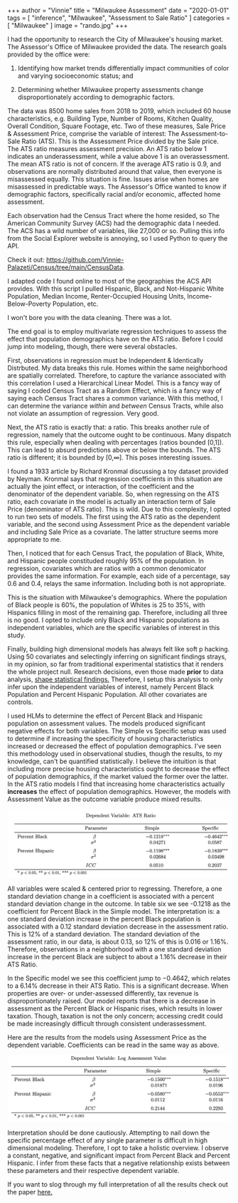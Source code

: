 +++
author = "Vinnie"
title = "Milwaukee Assessment"
date = "2020-01-01"
tags = [
    "inference",
    "Milwaukee",
    "Assessment to Sale Ratio"
]
categories = [
    "Milwaukee"
]
image = "rando.jpg"
+++

I had the opportunity to research the City of Milwaukee's housing market. The Assessor's Office of Milwaukee provided the data. The research goals provided by the office were:

1. Identifying how market trends differentially impact communities of color and varying
socioeconomic status; and

2. Determining whether Milwaukee property assessments change disproportionately
according to demographic factors.

The data was 8500 home sales from 2018 to 2019, which included 60 house characteristics, e.g. Building Type, Number of Rooms, Kitchen Quality, Overall Condition, Square Footage, etc. Two of these measures, Sale Price & Assessment Price, comprise the variable of interest: The Assessment-to-Sale Ratio (ATS). This is the Assessment Price divided by the Sale price. The ATS ratio measures assessment precision. An ATS ratio below 1 indicates an underassessment, while a value above 1 is an overassessment. The mean ATS ratio is not of concern. If the average ATS ratio is 0.9, and observations are normally distributed around that value, then everyone is misassessed equally. This situation is fine. Issues arise when homes are misassessed in predictable ways. The Assessor's Office wanted to know if demographic factors, specifically racial and/or economic, affected home assessment. 

Each observation had the Census Tract where the home resided, so The American Community Survey (ACS) had the demographic data I needed. The ACS has a wild number of variables, like 27,000 or so. Pulling this info from the Social Explorer website is annoying, so I used Python to query the API. 

Check it out: https://github.com/Vinnie-Palazeti/Census/tree/main/CensusData. 

I adapted code I found online to most of the geographies the ACS API provides. With this script I pulled Hispanic, Black, and Not-Hispanic White Population, Median Income, Renter-Occupied Housing Units, Income-Below-Poverty Population, etc.

I won't bore you with the data cleaning. There was a lot.

The end goal is to employ multivariate regression techniques to assess the effect that population demographics have on the ATS ratio. Before I could jump into modeling, though, there were several obstacles. 

First, observations in regression must be Independent & Identically Distrbuted. My data breaks this rule. Homes within the same neighborhood are spatially correlated. Therefore, to capture the variance associated with this correlation I used a Hierarchical Linear Model. This is a fancy way of saying I coded Census Tract as a Random Effect, which is a fancy way of saying each Census Tract shares a common variance. With this method, I can determine the variance *within* and *between* Census Tracts, while also not violate an assumption of regression. Very good.

Next, the ATS ratio is exactly that: a ratio. This breaks another rule of regression, namely that the outcome ought to be continuous. Many dispatch this rule, especially when dealing with percentages (ratios bounded [0,1]). This can lead to absurd predictions above or below the bounds. The ATS ratio is different; it is bounded by [0,∞]. This poses interesting issues. 

I found a 1933 article by Richard Kronmal discussing a toy dataset provided by Neyman. Kronmal says that regression coefficients in this situation are actually the joint effect, or interaction, of the coefficient and the denominator of the dependent variable. So, when regressing on the ATS ratio, each covariate in the model is actually an interaction term of Sale Price (denominator of ATS ratio). This is wild. Due to this complexity, I opted to run two sets of models. The first using the ATS ratio as the dependent variable, and the second using Assessment Price as the dependent variable and including Sale Price as a covariate. The latter structure seems more appropriate to me.

Then, I noticed that for each Census Tract, the population of Black, White, and Hispanic people constituded roughly 95% of the population. In regression, covariates which are ratios with a common denomicator provides the same information. For example, each side of a percentage, say 0.6 and 0.4, relays the same information. Including both is not appropriate. 

This is the situation with Milwaukee's demographics. Where the population of Black people is 60%, the population of Whites is 25 to 35%, with Hispanics filling in most of the remaining gap. Therefore, including all three is no good. I opted to include only Black and Hispanic populations as independent variables, which are the specific variables of interest in this study.

Finally, building high dimensional models has always felt like soft p hacking. Using 50 covariates and selectingly inferring on significant findings strays, in my opinion, so far from traditional experimental statistics that it renders the whole project null. Research decisions, even those made **prior** to data analysis, [shape statistical findings.](https://citeseerx.ist.psu.edu/viewdoc/download?doi=10.1.1.694.7217&rep=rep1&type=pdf) Therefore, I setup this analysis to only infer upon the independent variables of interest, namely Percent Black Population and Percent Hispanic Population. All other covariates are controls.

I used HLMs to determine the effect of Percent Black and Hispanic population on assessment values. The models produced significant negative effects for both variables. The Simple vs Specific setup was used to determine if increasing the specificity of housing characteristics increased or decreased the effect of population demographics. I've seen this methodology used in observational studies, though the results, to my knowledge, can't be quantified statistically. I believe the intuition is that including more precise housing characteristics ought to decrease the effect of population demographics, if the market valued the former over the latter. In the ATS ratio models I find that increasing home characteristics actually **increases** the effect of population demographics. However, the models with Assessment Value as the outcome variable produce mixed results. 

![ATS Ratio Model](ATS_Ratio.jpg)

All variables were scaled & centered prior to regressing. Therefore, a one standard deviation change in a coefficient is associated with a percent standard deviation change in the outcome. In table six we see -0.1218 as the coefficient for Percent Black in the Simple model. The interpretation is: a one standard deviation increase in the percent Black population is associated with a 0.12 standard deviation decrease in the assessment ratio. This is 12% of a standard deviation. The standard deviation of the assessment ratio, in our data, is about 0.13, so 12% of this is 0.016 or 1.16%. Therefore, observations in a neighborhood with a one standard deviation increase in the percent Black are subject to about a 1.16% decrease in their ATS Ratio.

In the Specific model we see this coefficient jump to −0.4642, which relates to a 6.14% decrease in their ATS Ratio. This is a significant decrease. When properties are over- or under-assessed differently, tax revenue is disproportionately raised. Our model reports that there is a decrease in assessment as the Percent Black or Hispanic rises, which results in lower taxation. Though, taxation is not the only concern; accessing credit could be made increasingly difficult through consistent underassessment. 

Here are the results from the models using Assessment Price as the dependent variable. Coefficients can be read in the same way as above.

![Assessment Price Model](Assess_Price.jpg)

Interpretation should be done cautiously. Attempting to nail down the specific percentage effect of any single parameter is difficult in high dimensional modeling. Therefore, I opt to take a holistic overview. I observe a constant, negative, and significant impact from Percent Black and Percent Hispanic. I infer from these facts that a negative relationship exists between these parameters and their respective dependent variable.

If you want to slog through my full interpretation of all the results check out the paper [here.](https://github.com/Vinnie-Palazeti/Milwaukee-Property-Assessment/blob/master/Final%20Paper%20%26%20Presentation/Milwaukee%20Final%20Report.pdf) 



